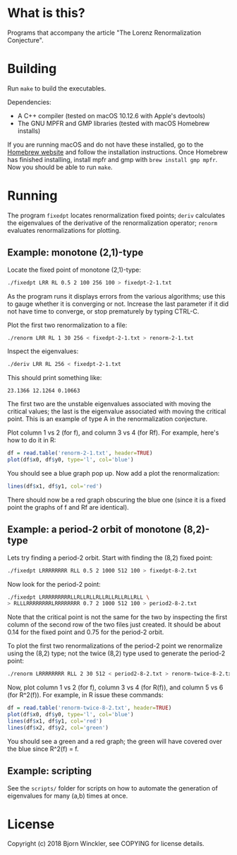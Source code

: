# What is this?

Programs that accompany the article "The Lorenz Renormalization Conjecture".


# Building

Run `make` to build the executables.

Dependencies:

*   A C++ compiler (tested on macOS 10.12.6 with Apple's devtools)
*   The GNU MPFR and GMP libraries (tested with macOS Homebrew installs)

If you are running macOS and do not have these installed, go to the
[Homebrew website](`https://brew.sh`) and follow the installation instructions.
Once Homebrew has finished installing, install mpfr and gmp with
`brew install gmp mpfr`.  Now you should be able to run `make`.


# Running

The program `fixedpt` locates renormalization fixed points; `deriv` calculates
the eigenvalues of the derivative of the renormalization operator; `renorm`
evaluates renormalizations for plotting.


## Example: monotone (2,1)-type

Locate the fixed point of monotone (2,1)-type:
```bash
./fixedpt LRR RL 0.5 2 100 256 100 > fixedpt-2-1.txt
```
As the program runs it displays errors from the various algorithms; use this to
gauge whether it is converging or not.  Increase the last parameter if it did
not have time to converge, or stop prematurely by typing CTRL-C.

Plot the first two renormalization to a file:
```bash
./renorm LRR RL 1 30 256 < fixedpt-2-1.txt > renorm-2-1.txt
```
Inspect the eigenvalues:
```bash
./deriv LRR RL 256 < fixedpt-2-1.txt
```
This should print something like:
```
23.1366 12.1264 0.10663
```
The first two are the unstable eigenvalues associated with moving the critical
values; the last is the eigenvalue associated with moving the critical point.
This is an example of type A in the renormalization conjecture.

Plot column 1 vs 2 (for f), and column 3 vs 4 (for Rf).  For example, here's
how to do it in R:
```R
df = read.table('renorm-2-1.txt', header=TRUE)
plot(df$x0, df$y0, type='l', col='blue')
```
You should see a blue graph pop up.  Now add a plot the renormalization:
```R
lines(df$x1, df$y1, col='red')
```
There should now be a red graph obscuring the blue one (since it is a fixed
point the graphs of f and Rf are identical).


## Example: a period-2 orbit of monotone (8,2)-type

Lets try finding a period-2 orbit.  Start with finding the (8,2) fixed point:
```bash
./fixedpt LRRRRRRRR RLL 0.5 2 1000 512 100 > fixedpt-8-2.txt
```
Now look for the period-2 point:
```bash
./fixedpt LRRRRRRRRRLLRLLRLLRLLRLLRLLRLLRLL \
> RLLLRRRRRRRRLRRRRRRRR 0.7 2 1000 512 100 > period2-8-2.txt
```
Note that the critical point is not the same for the two by inspecting the
first column of the second row of the two files just created.  It should be
about 0.14 for the fixed point and 0.75 for the period-2 orbit.

To plot the first two renormalizations of the period-2 point we renormalize
using the (8,2) type; not the twice (8,2) type used to generate the period-2
point:
```bash
./renorm LRRRRRRRR RLL 2 30 512 < period2-8-2.txt > renorm-twice-8-2.txt
```
Now, plot column 1 vs 2 (for f), column 3 vs 4 (for R(f)), and column 5 vs 6
(for R^2(f)).  For example, in R issue these commands:
```R
df = read.table('renorm-twice-8-2.txt', header=TRUE)
plot(df$x0, df$y0, type='l', col='blue')
lines(df$x1, df$y1, col='red')
lines(df$x2, df$y2, col='green')
```
You should see a green and a red graph; the green will have covered over the
blue since R^2(f) = f.


## Example: scripting

See the `scripts/` folder for scripts on how to automate the generation of
eigenvalues for many (a,b) times at once.


# License

Copyright (c) 2018 Bjorn Winckler, see COPYING for license details.
